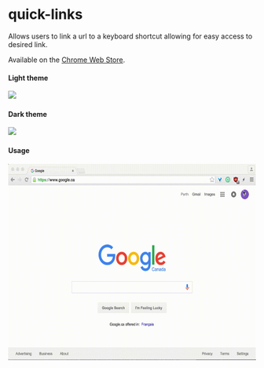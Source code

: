 # quick-links

Allows users to link a url to a keyboard shortcut allowing for easy access to desired link.

Available on the [Chrome Web Store](https://chrome.google.com/webstore/detail/quick-links/domejihddmodeedamfoglecccidpmjkd).

#### Light theme

<img src="https://cloud.githubusercontent.com/assets/9059977/10125853/071617ba-6551-11e5-808c-bed349b528ac.png" height="400" />

#### Dark theme

<img src="https://cloud.githubusercontent.com/assets/9059977/10125854/0ab843ca-6551-11e5-8e6b-44889de8fd71.png" height="400" />

#### Usage
<img src="https://github.com/Autokrator/autokrator.github.io/raw/master/images/quicklinks.gif" height="400" />
